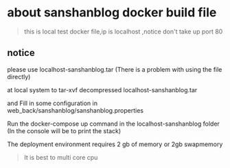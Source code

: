 # about sanshanblog docker build file
> this is local test docker file,ip is localhost ,notice don't take up  port 80
## notice
please use localhost-sanshanblog.tar (There is a problem with using the file directly)

at local system to tar-xvf decompressed localhost-sanshanblog.tar 

and Fill in some configuration in web_back/sanshanblog/sanshanblog.properties

Run the docker-compose up command in the localhost-sanshanblog folder (In the console will be to print the stack)

The deployment environment requires 2 gb of memory or 2gb swapmemory 

> It is best to multi core cpu 
